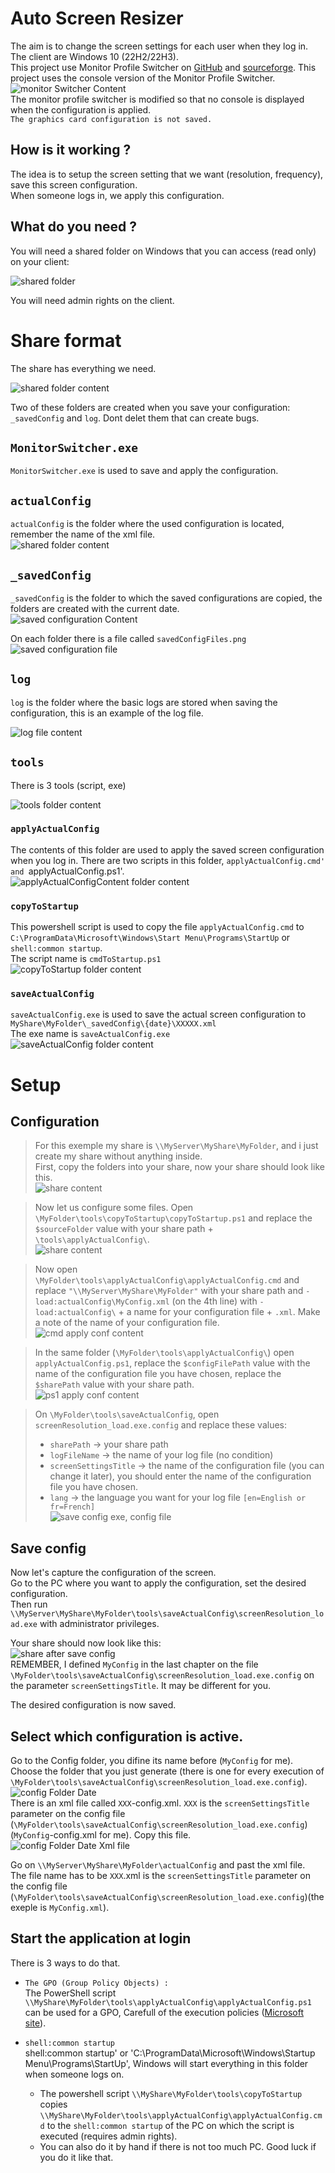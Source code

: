 # Auto Screen Resizer 
The aim is to change the screen settings for each user when they log in.  
The client are Windows 10 (22H2/22H3).  
This project use Monitor Profile Switcher on [GitHub](https://github.com/cooolinho/monitor-profile-switcher) and [sourceforge](https://sourceforge.net/projects/monitorswitcher/).
This project uses the console version of the Monitor Profile Switcher.  
![monitor Switcher Content](images/monitorSwitcherContent.png)  
The monitor profile switcher is modified so that no console is displayed when the configuration is applied.  
`The graphics card configuration is not saved.`

## How is it working ?  
The idea is to setup the screen setting that we want (resolution, frequency), save this screen configuration.  
When someone logs in, we apply this configuration.

## What do you need ?
You will need a shared folder on Windows that you can access (read only) on your client:  

![shared folder](images/folderShared.png)  

You will need admin rights on the client.

# Share format
The share has everything we need.

![shared folder content](images/shareFolderContent.png) 

Two of these folders are created when you save your configuration:
`_savedConfig` and `log`. Dont delet them that can create bugs.

## `MonitorSwitcher.exe`
`MonitorSwitcher.exe` is used to save and apply the configuration.   

## `actualConfig`
`actualConfig` is the folder where the used configuration is located, remember the name of the xml file.  
![shared folder content](images/myConfig.png)

## `_savedConfig`
`_savedConfig` is the folder to which the saved configurations are copied, the folders are created with the current date.  
![saved configuration Content](images/savedConfigContent.png)    

On each folder there is a file called `savedConfigFiles.png`  
![saved configuration file](images/savedConfigFiles.png)

## `log`
`log` is the folder where the basic logs are stored when saving the configuration, this is an example of the log file. 

![log file content](images/logFileContent.png)

## `tools`

There is 3 tools (script, exe)

![tools folder content](images/toolsFolderContent.png)

### `applyActualConfig`
The contents of this folder are used to apply the saved screen configuration when you log in. 
There are two scripts in this folder, `applyActualConfig.cmd' and `applyActualConfig.ps1'.   
![applyActualConfigContent folder content](images/applyActualConfigContent.png)

### `copyToStartup`
This powershell script is used to copy the file `applyActualConfig.cmd` to `C:\ProgramData\Microsoft\Windows\Start Menu\Programs\StartUp` or `shell:common startup`.    
The script name is `cmdToStartup.ps1`  
![copyToStartup folder content](images/copyToStartupContent.png)

### `saveActualConfig`
`saveActualConfig.exe` is used to save the actual screen configuration to `MyShare\MyFolder\_savedConfig\{date}\XXXXX.xml`   
The exe name is `saveActualConfig.exe`  
![saveActualConfig folder content](images/saveActualConfigContent.png)

# Setup

## Configuration
>For this exemple my share is `\\MyServer\MyShare\MyFolder`, and i just create my share without anything inside.  
First, copy the folders into your share, now your share should look like this.  
![share content](images/shareContent.png)  

>Now let us configure some files.
Open `\MyFolder\tools\copyToStartup\copyToStartup.ps1` and replace the `$sourceFolder` value with your share path + `\tools\applyActualConfig\`.    
![share content](images/cmdToStartupContent.png) 

>Now open `\MyFolder\tools\applyActualConfig\applyActualConfig.cmd` and replace `"\\MyServer\MyShare\MyFolder"` with your share path and `-load:actualConfig\MyConfig.xml` (on the 4th line) with `-load:actualConfig\` + a name for your configuration file + `.xml`. Make a note of the name of your configuration file.  
![cmd apply conf content](images/cmdApplyContent.png) 

>In the same folder (`\MyFolder\tools\applyActualConfig\`) open `applyActualConfig.ps1`, replace the `$configFilePath` value with the name of the configuration file you have chosen, replace the `$sharePath` value with your share path.  
![ps1 apply conf content](images/ps1ApplyContent.png) 

>On `\MyFolder\tools\saveActualConfig`, open `screenResolution_load.exe.config` and replace these values:
> - `sharePath` -> your share path
> - `logFileName` -> the name of your log file (no condition)
> - `screenSettingsTitle` -> the name of the configuration file (you can change it later), you should enter the name of the configuration file you have chosen. 
> - `lang` -> the language you want for your log file `[en=English or fr=French]`   
>![save config exe, config file](images/copyConfig-confFileContent.png)

## Save config
 Now let's capture the configuration of the screen.  
Go to the PC where you want to apply the configuration, set the desired configuration.  
Then run `\\MyServer\MyShare\MyFolder\tools\saveActualConfig\screenResolution_load.exe` with administrator privileges.  

Your share should now look like this:  
![share after save config](images/shareContentAfterSave.png)   
REMEMBER, I defined `MyConfig` in the last chapter on the file `\MyFolder\tools\saveActualConfig\screenResolution_load.exe.config` on the parameter `screenSettingsTitle`. It may be different for you.  

The desired configuration is now saved.

## Select which configuration is active.
Go to the Config folder, you difine its name before (`MyConfig` for me).  
Choose the folder that you just generate (there is one for every execution of `\MyFolder\tools\saveActualConfig\screenResolution_load.exe.config`).     
![config Folder Date](images/configFolderDate.png)   
There is an xml file called `XXX`-config.xml. `XXX` is the `screenSettingsTitle` parameter on the config file (`\MyFolder\tools\saveActualConfig\screenResolution_load.exe.config`)  
 (`MyConfig`-config.xml for me). Copy this file.  
![config Folder Date Xml file](images/configFolderDateXml.png)   

Go on `\\MyServer\MyShare\MyFolder\actualConfig` and past the xml file.  
The file name has to be `XXX`.xml is the `screenSettingsTitle` parameter on the config file (`\MyFolder\tools\saveActualConfig\screenResolution_load.exe.config`)(the exeple is `MyConfig.xml`).  

## Start the application at login
There is 3 ways to do that.  
 - `The GPO (Group Policy Objects) :`  
    The PowerShell script `\\MyShare\MyFolder\tools\applyActualConfig\applyActualConfig.ps1` can be used for a GPO, Carefull of the execution policies ([Microsoft site](https://learn.microsoft.com/en-us/powershell/module/microsoft.powershell.core/about/about_execution_policies?view=powershell-7.4)).

 - `shell:common startup`   
      shell:common startup' or 'C:\ProgramData\Microsoft\Windows\Startup Menu\Programs\StartUp', Windows will start everything in this folder when someone logs on.   
     - The powershell script `\\MyShare\MyFolder\tools\copyToStartup` copies `\\MyShare\MyFolder\tools\applyActualConfig\applyActualConfig.cmd` to the `shell:common startup` of the PC on which the script is                executed (requires admin rights).  
     - You can also do it by hand if there is not too much PC. Good luck if you do it like that.
